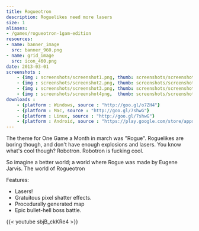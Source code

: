 ```yaml
---
title: Rogueotron
description: Roguelikes need more lasers
size: 1
aliases:
- /games/rogueotron-1gam-edition
resources:
- name: banner_image 
  src: banner_960.png
- name: grid_image 
  src: icon_460.png
date: 2013-03-01 
screenshots :
    - {img : screenshots/screenshot1.png, thumb: screenshots/screenshot1_460.jpg,  title : ""}
    - {img : screenshots/screenshot2.png, thumb: screenshots/screenshot2_460.jpg,  title : ""}
    - {img : screenshots/screenshot3.png, thumb: screenshots/screenshot3_460.jpg,  title : ""}
    - {img : screenshots/screenshot4png,  thumb: screenshots/screenshot4_460.jpg,  title : ""}
downloads :
    - {platform : Windows, source : "http://goo.gl/o7ZH4"} 
    - {platform : Mac, source : "http://goo.gl/7shwG"} 
    - {platform : Linux, source : "http://goo.gl/7shwG"} 
    - {platform : Android, source : "https://play.google.com/store/apps/details?id=uk.co.beercave.rogueotron"} 
---
```


The theme for One Game a Month in march was "Rogue". Roguelikes are boring though, and don't have enough explosions and lasers. You know what's cool though? Robotron. Robotron is fucking cool.

So imagine a better world; a world where Rogue was made by Eugene Jarvis. The world of Rogueotron

Features:
* Lasers!
* Gratuitous pixel shatter effects.
* Procedurally generated map
* Epic bullet-hell boss battle.

{{< youtube sbjB_ckKRe4 >}}